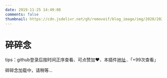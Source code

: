 ```yaml
---
date: 2019-11-25 14:49:08
comments: false
thumbnail: https://cdn.jsdelivr.net/gh/removeif/blog_image/img/2020/20201030170800.png
---
```

<div class = "text-center"><h1>碎碎念</h1></div><div class = "text-tips">

tips：github登录后按时间正序查看、可点赞加❤️、本插件[地址](https://github.com/removeif/gitalk)..<span id="busuanzi_container_page_pv">「<span id="busuanzi_value_page_pv">+99</span>次查看」</span></div>
<div id="comment-container1"><div class="text-tips">碎碎念加载中，请稍等...</div></div>
<link rel="stylesheet" href="https://cdnjs.loli.net/ajax/libs/gitalk/1.6.0/gitalk.css"/>
<script>
    $.getScript("/js/gitalk_self.min.js", function () {
        var gitalk = new Gitalk({
            clientID: '64e8755cc1a16fd61022',
            clientSecret: '37bf8d2bd0b51bf89ef2f9d2ae6593ee0320bdee',
            id: 'talk',
            repo: 'bigluyanpu',
            owner: 'bigluyapu',
            admin: "bigluyanpu",
            createIssueManually: true,
            distractionFreeMode: false
        });
        gitalk.render('comment-container1');
    });
</script>